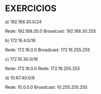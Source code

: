 # EXERCICIOS

a) 192.168.30.0/24 

Rede: 192.168.30.0
Broadcast: 192.168.30.255

b) 172.16.4.0/16

Rede: 172.16.0.0
Broadcast: 172.16.255.255

c) 172.16.30.0/16

Rede: 172.16.0.0
Rede: 172.16.255.255

d) 10.67.40.0/8

Rede: 10.0.0.0
Broadcast: 10.255.255.255